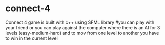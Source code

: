 # connect-4
Connect 4 game is built with c++ using SFML library
#you can play with your friend or you can play against the computer where there is an AI for 3 levels (easy-medium-hard) and to mov from one level to another you have to win in the current level
